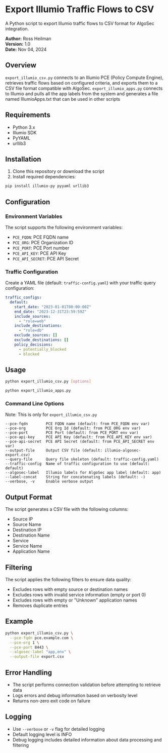 # Export Illumio Traffic Flows to CSV

A Python script to export Illumio traffic flows to CSV format for AlgoSec integration.

**Author:** Ross Heilman  
**Version:** 1.0  
**Date:** Nov 04, 2024

## Overview

`export_illumio_csv.py` connects to an Illumio PCE (Policy Compute Engine), retrieves traffic flows based on configured criteria, and exports them to a CSV file format compatible with AlgoSec.
`export_illumio_apps.py` connects to Illumio and pulls all the app labels from the system and generates a file named IllumioApps.txt that can be used in other scripts

## Requirements

- Python 3.x
- Illumio SDK
- PyYAML
- urllib3

## Installation

1. Clone this repository or download the script
2. Install required dependencies:
```bash
pip install illumio-py pyyaml urllib3
```

## Configuration

### Environment Variables

The script supports the following environment variables:
- `PCE_FQDN`: PCE FQDN name
- `PCE_ORG`: PCE Organization ID
- `PCE_PORT`: PCE Port number
- `PCE_API_KEY`: PCE API Key
- `PCE_API_SECRET`: PCE API Secret

### Traffic Configuration

Create a YAML file (default: `traffic-config.yaml`) with your traffic query configuration:

```yaml
traffic_configs:
  default:
    start_date: "2023-01-01T00:00:00Z"
    end_date: "2023-12-31T23:59:59Z"
    include_sources:
      - "role=web"
    include_destinations:
      - "role=db"
    exclude_sources: []
    exclude_destinations: []
    policy_decisions:
      - potentially_blocked
      - blocked
```

## Usage

```bash
python export_illumio_csv.py [options]
```
```bash
python export_illumio_apps.py
```

### Command Line Options

Note: This is only for `export_illumio_csv.py`

```
--pce-fqdn        PCE FQDN name (default: from PCE_FQDN env var)
--pce-org         PCE Org Id (default: from PCE_ORG env var)
--pce-port        PCE Port (default: from PCE_PORT env var)
--pce-api-key     PCE API Key (default: from PCE_API_KEY env var)
--pce-api-secret  PCE API Secret (default: from PCE_API_SECRET env var)
--output-file     Output CSV file (default: illumio-algosec-export.csv)
--query-file      Query file skeleton (default: traffic-config.yaml)
--traffic-config  Name of traffic configuration to use (default: default)
--algosec-label   Illumio labels for AlgoSec app label (default: app)
--label-concat    String for concatenating labels (default: -)
--verbose, -v     Enable verbose output
```

## Output Format

The script generates a CSV file with the following columns:
- Source IP
- Source Name
- Destination IP
- Destination Name
- Service
- Service Name
- Application Name

## Filtering

The script applies the following filters to ensure data quality:
- Excludes rows with empty source or destination names
- Excludes rows with invalid service information (empty or port 0)
- Excludes rows with empty or "Unknown" application names
- Removes duplicate entries

## Example

```bash
python export_illumio_csv.py \
  --pce-fqdn pce.example.com \
  --pce-org 1 \
  --pce-port 8443 \
  --algosec-label "app,env" \
  --output-file export.csv
```

## Error Handling

- The script performs connection validation before attempting to retrieve data
- Logs errors and debug information based on verbosity level
- Returns non-zero exit code on failure

## Logging

- Use `--verbose` or `-v` flag for detailed logging
- Default logging level is INFO
- Debug logging includes detailed information about data processing and filtering